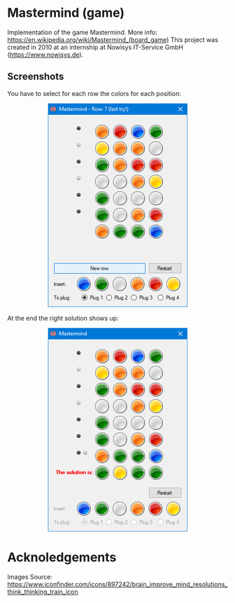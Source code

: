 # Mastermind (game)
Implementation of the game Mastermind.
More info: https://en.wikipedia.org/wiki/Mastermind_(board_game)
This project was created in 2010 at an internship at Nowisys IT-Service GmbH (https://www.nowisys.de).

## Screenshots
You have to select for each row the colors for each position:
<p align="center">
  <img src="/screenshots/main.png">
</p>

At the end the right solution shows up:
<p align="center">
  <img src="/screenshots/solution.png">
</p>

# Acknoledgements
Images Source:
https://www.iconfinder.com/icons/897242/brain_improve_mind_resolutions_think_thinking_train_icon